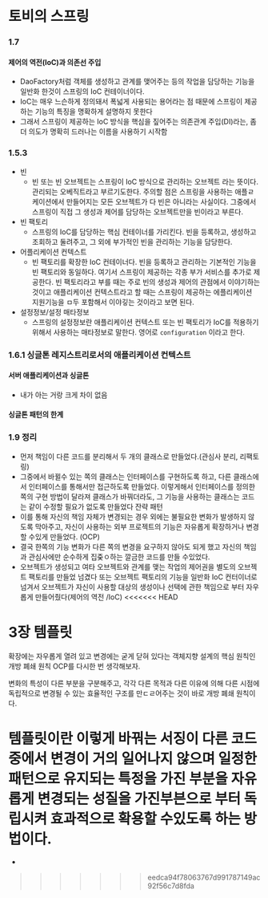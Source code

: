 # 토비의 스프링



### 1.7

#### 제어의 역전(IoC)과 의존선 주입
* DaoFactory처럼 객체를 생성하고 관계를 맺어주는 등의 작업을 담당하는 기능을 일반화 한것이 스프링의 IoC 컨테이너이다.
* IoC는 매우 느슨하게 정의돼서 폭넓게 사용되는 용어라는 점 때문에 스프링이 제공하는 기능의 특징을 명확하게 설명하지 못한다
* 그래서 스프링이 제공하는 IoC 방식을 핵심을 짚어주는 의존관계 주입(DI)라는, 좀더 의도가 명확히 드러나는 이름을 사용하기 시작함

### 1.5.3

* 빈
  - 빈 또는 빈 오브젝트는 스프링이 IoC 방식으로 관리하는 오브젝트 라는 뜻이다. 관리되는 오베직트라고 부르기도한다. 주의할 점은 스프링을 사용하는 애플ㄹ케이션에서 만들어지는 모든 오브젝트가 다 빈은 아니라는 사실이다. 그중에서 스프링이 직접 그 생성과 제어를 담당하는 오브젝트만을 빈이라고 부른다.
* 빈 팩토리
  - 스프링의 IoC를 담당하는 핵심 컨테이너를 가리킨다. 빈을 등록하고, 생성하고 조회하고 둘려주고, 그 외에 부가적인 빈을 관리하는 기능을 담당한다.
* 어플리케이션 컨텍스트
  - 빈 팩토리를 확장한 IoC 컨테이너다. 빈을 등록하고 관리하는 기본적인 기능을 빈 팩토리와 동일하다. 여기서 스프링이 제공하는 각종 부가 서비스를 추가로 제공한다. 빈 팩토리라고 부를 때는 주로 빈의 생성과 제어의 관점에서 이야기하는 것이고 애플리케이션 컨텍스트라고 할 때는 스프링이 제공하는 에플리케이션 지원기능을 ㅁ두 포함해서 이야깋는 것이라고 보면 된다.
* 설정정보/설정 매타정보
  - 스프링의 설정정보란 애플리케이션 컨텍스트 또는 빈 팩토리가 IoC를 적용하기 위해서 사용하는 매타정보로 말한다. 영어로 `configuration` 이라고 한다.

### 1.6.1 싱글톤 레지스트리로서의 애플리케이션 컨텍스트

#### 서버 애플리케이션과 싱글톤
* 내가 아는 거랑 크게 차이 없음

#### 싱글톤 패턴의 한계

### 1.9 정리

* 먼저 책임이 다른 코드를 분리해서 두 개의 클래스로 만들었다.(관심사 분리, 리팩토링)
* 그중에서 바뀔수 있는 쪽의 클래스는 인터페이스를 구현하도록 하고, 다른 클래스에서 인터페이스를 통해서만 접근하도록 만들었다. 이렇게해서 인터페이스를 정의한 쪽의 구현 방법이 달라져 클래스가 바꿔더라도, 그 기능을 사용하는 클래스는 코드는 같이 수정할 필요가 없도록 만들었다 잔략 패턴
* 이를 통해 자신의 책임 자체가 변경되는 경우 외에는 불필요한 변화가 발생하지 않도록 막아주고, 자신이 사용하는 외부 프로젝트의 기능은 자유롭게 확장하거나 변경할 수있게 만들었다. (OCP)
* 결국 한쪽의 기능 변화가 다른 쪽의 변경을 요구하지 않아도 되게 했고 자신의 책임과 관심사에만 순수하게 집줒ㅇ하는 깔금한 코드를 만들 수있었다.
* 오브젝트가 생성되고 여타 오브젝트와 관계를 맺는 작업의 제어권을 별도의 오브젝트 팩토리를 만들었 넘겼다 또는 오브젝트 팩토리의 기능을 일반화 IoC 컨터이너로 넘겨서 오브젝트가 자신이 사용할 대상의 생성이나 선택에 관한 책임으로 부터 자우롭게 만들어줬다(제어의 역전 /IoC)
<<<<<<< HEAD


# 3장 템플릿

확장에는 자우롭게 열려 있고 변경에는 굳게 닫혀 있다는 객체지향 설계의 핵심 원칙인 개방 폐쇄 원칙 OCP를 다시한 번 생각해보자.

변화의 특성이 다른 부분을 구분해주고, 각각 다른 목적과 다른 이유에 의해 다른 시점에 독립적으로 변경될 수 있는 효율적인 구조를 만ㄷㄹ어주는 것이 바로 개방 폐쇄 원칙이다.

템플릿이란 이렇게 바꿔는 서징이 다른 코드 중에서 변경이 거의 일어나지 않으며 일정한 패턴으로 유지되는 특정을 가진 부분을 자유롭게 변경되는 성질을 가진부븐으로 부터 독립시켜 효과적으로 확용할 수있도록 하는 방법이다.
=======
*
>>>>>>> eedca94f78063767d991787149ac92f56c7d8fda
